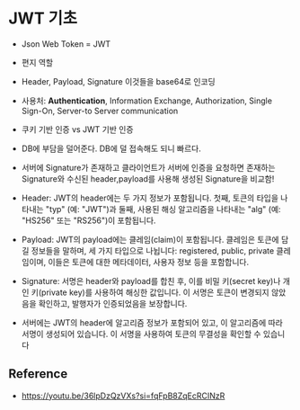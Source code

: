 # JWT 기초
- Json Web Token = JWT
- 편지 역할
- Header, Payload, Signature 이것들을 base64로 인코딩
- 사용처: **Authentication**, Information Exchange, Authorization, Single Sign-On, Server-to Server communication
- 쿠키 기반 인증 vs JWT 기반 인증
- DB에 부담을 덜어준다. DB에 덜 접속해도 되니 빠르다. 
- 서버에 Signature가 존재하고 클라이언트가 서버에 인증을 요청하면 존재하는 Signature와 수신된 header,payload를 사용해 생성된 Signature을 비교함!


 - Header: JWT의 header에는 두 가지 정보가 포함됩니다. 첫째, 토큰의 타입을 나타내는 "typ" (예: "JWT")과 둘째, 사용된 해싱 알고리즘을 나타내는 "alg" (예: "HS256" 또는 "RS256")이 포함됩니다.
- Payload: JWT의 payload에는 클레임(claim)이 포함됩니다. 클레임은 토큰에 담길 정보들을 말하며, 세 가지 타입으로 나뉩니다: registered, public, private 클레임이며, 이들은 토큰에 대한 메타데이터, 사용자 정보 등을 포함합니다.
- Signature: 서명은 header와 payload를 합친 후, 이를 비밀 키(secret key)나 개인 키(private key)를 사용하여 해싱한 값입니다. 이 서명은 토큰이 변경되지 않았음을 확인하고, 발행자가 인증되었음을 보장합니다.
- 서버에는 JWT의 header에 알고리즘 정보가 포함되어 있고, 이 알고리즘에 따라 서명이 생성되어 있습니다. 이 서명을 사용하여 토큰의 무결성을 확인할 수 있습니다
## Reference
- https://youtu.be/36lpDzQzVXs?si=fqFpB8ZqEcRCINzR